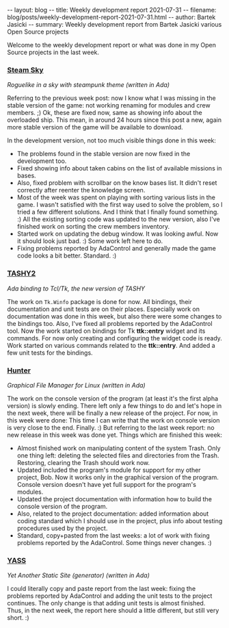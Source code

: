 -- layout: blog
-- title: Weekly development report 2021-07-31
-- filename: blog/posts/weekly-development-report-2021-07-31.html
-- author: Bartek Jasicki
-- summary: Weekly development report from Bartek Jasicki various Open Source projects

Welcome to the weekly development report or what was done in my Open Source
projects in the last week.

### [Steam Sky](https://www.laeran.pl/repositories/steamsky)

*Roguelike in a sky with steampunk theme (written in Ada)*

Referring to the previous week post: now I know what I was missing in the
stable version of the game: not working renaming for modules and crew
members. ;) Ok, these are fixed now, same as showing info about the overloaded
ship. This mean, in around 24 hours since this post a new, again more stable
version of the game will be available to download.

In the development version, not too much visible things done in this week:

* The problems found in the stable version are now fixed in the development
  too.
* Fixed showing info about taken cabins on the list of available missions in
  bases.
* Also, fixed problem with scrollbar on the know bases list. It didn't reset
  correctly after reenter the knowledge screen.
* Most of the week was spent on playing with sorting various lists in the game.
  I wasn't satisfied with the first way used to solve the problem, so I tried
  a few different solutions. And I think that I finally found something. :)
  All the existing sorting code was updated to the new version, also I've
  finished work on sorting the crew members inventory.
* Started work on updating the debug window. It was looking awful. Now it
  should look just bad. :) Some work left here to do.
* Fixing problems reported by AdaControl and generally made the game code
  looks a bit better. Standard. :)

### [TASHY2](https://www.laeran.pl/repositories/tashy2)

*Ada binding to Tcl/Tk, the new version of TASHY*

The work on `Tk.Winfo` package is done for now. All bindings, their
documentation and unit tests are on their places. Especially work on
documentation was done in this week, but also there were some changes to the
bindings too. Also, I've fixed all problems reported by the AdaControl tool.
Now the work started on bindings for Tk **ttk::entry** widget and its commands.
For now only creating and configuring the widget code is ready. Work started on
various commands related to the **ttk::entry**. And added a few unit tests for
the bindings.

### [Hunter](https://www.laeran.pl/repositories/hunter)

*Graphical File Manager for Linux (written in Ada)*

The work on the console version of the program (at least it's the first alpha
version) is slowly ending. There left only a few things to do and let's hope in
the next week, there will be finally a new release of the project. For now, in
this week were done:
This time I can write that the work on console version is very close to the
end. Finally. :) But referring to the last week report: no new release in this
week was done yet. Things which are finished this week:

* Almost finished work on manipulating content of the system Trash. Only one
  thing left: deleting the selected files and directories from the Trash.
  Restoring, clearing the Trash should work now.
* Updated included the program's module for support for my other project, Bob.
  Now it works only in the graphical version of the program. Console version
  doesn't have yet full support for the program's modules.
* Updated the project documentation with information how to build the console
  version of the program.
* Also, related to the project documentation: added information about coding
  standard which I should use in the project, plus info about testing
  procedures used by the project.
* Standard, copy+pasted from the last weeks: a lot of work with fixing problems
  reported by the AdaControl. Some things never changes. :)

### [YASS](https://www.laeran.pl/repositories/yass)

*Yet Another Static Site (generator) (written in Ada)*

I could literally copy and paste report from the last week: fixing the problems
reported by AdaControl and adding the unit tests to the project continues. The
only change is that adding unit tests is almost finished. Thus, in the next
week, the report here should a little different, but still very short. :)
